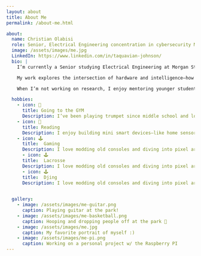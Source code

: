 ```yaml
---
layout: about
title: About Me
permalink: /about-me.html

about:
  name: Christian Olabisi
  role: Senior, Electrical Engineering concentration in cybersecurity Major at Morgan State University
  image: /assets/images/me.jpg
  LinkedIn: https://www.linkedin.com/in/taquavian-johnson/
  bio: |
    I’m currently a Senior studying Electrical Engineering at Morgan State University in Baltimore, Maryland. I expect to graduate this upcoming fall semester.

    My work explores the intersection of hardware and intelligence—how wearable devices and embedded systems can help people better understand their health and environment.

    When I’m not working on research, I enjoy mentoring younger students, playing jazz trumpet, and tinkering with Raspberry Pi projects in my free time.

  hobbies:
    - icon: 🎺
      title: Going to the GYM
      Description: I’ve been playing trumpet since middle school and love improvising to Coltrane and Miles Davis tracks.
    - icon: 🤖
      title: Reading
      Description: I enjoy building mini smart devices—like home sensors and wearables—using Raspberry Pi.
    - icon: 🕹️
      title:  Gaming
      Description: I love modding old consoles and diving into pixel art games on emulators.
      - icon: 🕹️
      title:  Lacrosse
      Description: I love modding old consoles and diving into pixel art games on emulators.
      - icon: 🕹️
      title:  Djing
      Description: I love modding old consoles and diving into pixel art games on emulators.
      

  gallery:
    - image: /assets/images/me-guitar.png
      caption: Playing guitar at the park!
    - image: /assets/images/me-basketball.png
      caption: Hooping and dropping people off at the park 🏀
    - image: /assets/images/me.jpg
      caption: My favorite portrait of myself :)
    - image: /assets/images/me-pi.png
      caption: Working on a personal project w/ the Raspberry PI
---
```

